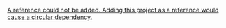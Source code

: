  [A reference could not be added. Adding this project as a reference would cause a circular dependency.](https://stackoverflow.com/questions/7093908/cannot-add-reference-to-project-because-of-a-circular-dependency-error)

